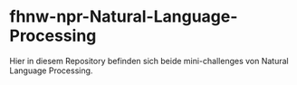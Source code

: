 # fhnw-npr-Natural-Language-Processing

Hier in diesem Repository befinden sich beide mini-challenges von Natural Language Processing.
